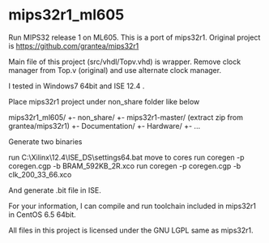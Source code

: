mips32r1_ml605
==============


Run MIPS32 release 1 on ML605.
This is a port of mips32r1.
Original project is
https://github.com/grantea/mips32r1



Main file of this project (src/vhdl/Topv.vhd) is wrapper.
Remove clock manager from Top.v (original) and use alternate clock manager.


I tested in Windows7 64bit and ISE 12.4 .



Place mips32r1 project under non_share folder like below

mips32r1_ml605/
 +- non_share/
     +- mips32r1-master/ (extract zip from grantea/mips32r1)
         +- Documentation/
         +- Hardware/
         +- ...


Generate two binaries

run C:\Xilinx\12.4\ISE_DS\settings64.bat
move to cores
run coregen -p coregen.cgp -b BRAM_592KB_2R.xco
run coregen -p coregen.cgp -b clk_200_33_66.xco


And generate .bit file in ISE.


For your information, I can compile and run toolchain included in mips32r1
in CentOS 6.5 64bit.


All files in this project is licensed under the GNU LGPL same as mips32r1.
